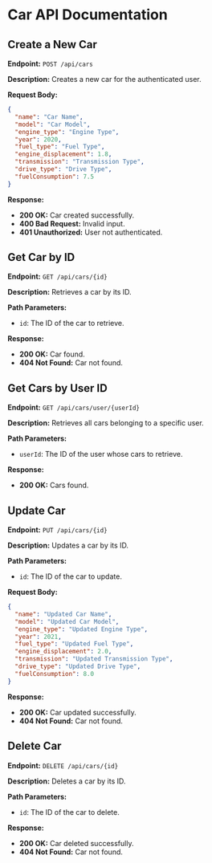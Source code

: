 # Car API Documentation

## Create a New Car

**Endpoint:** `POST /api/cars`

**Description:** Creates a new car for the authenticated user.

**Request Body:**

```json
{
  "name": "Car Name",
  "model": "Car Model",
  "engine_type": "Engine Type",
  "year": 2020,
  "fuel_type": "Fuel Type",
  "engine_displacement": 1.8,
  "transmission": "Transmission Type",
  "drive_type": "Drive Type",
  "fuelConsumption": 7.5
}
```

**Response:**

*   **200 OK:** Car created successfully.
*   **400 Bad Request:** Invalid input.
*   **401 Unauthorized:** User not authenticated.

## Get Car by ID

**Endpoint:** `GET /api/cars/{id}`

**Description:** Retrieves a car by its ID.

**Path Parameters:**

*   `id`: The ID of the car to retrieve.

**Response:**

*   **200 OK:** Car found.
*   **404 Not Found:** Car not found.

## Get Cars by User ID

**Endpoint:** `GET /api/cars/user/{userId}`

**Description:** Retrieves all cars belonging to a specific user.

**Path Parameters:**

*   `userId`: The ID of the user whose cars to retrieve.

**Response:**

*   **200 OK:** Cars found.

## Update Car

**Endpoint:** `PUT /api/cars/{id}`

**Description:** Updates a car by its ID.

**Path Parameters:**

*   `id`: The ID of the car to update.

**Request Body:**

```json
{
  "name": "Updated Car Name",
  "model": "Updated Car Model",
  "engine_type": "Updated Engine Type",
  "year": 2021,
  "fuel_type": "Updated Fuel Type",
  "engine_displacement": 2.0,
  "transmission": "Updated Transmission Type",
  "drive_type": "Updated Drive Type",
  "fuelConsumption": 8.0
}
```

**Response:**

*   **200 OK:** Car updated successfully.
*   **404 Not Found:** Car not found.

## Delete Car

**Endpoint:** `DELETE /api/cars/{id}`

**Description:** Deletes a car by its ID.

**Path Parameters:**

*   `id`: The ID of the car to delete.

**Response:**

*   **200 OK:** Car deleted successfully.
*   **404 Not Found:** Car not found. 